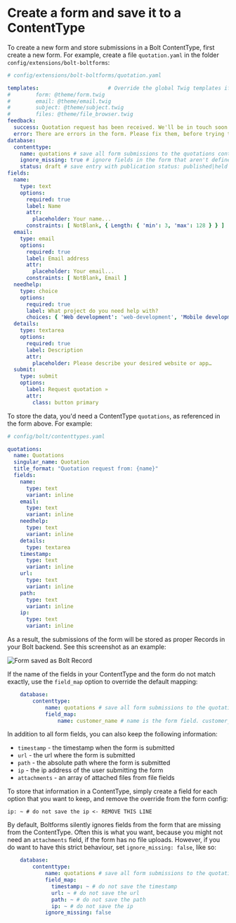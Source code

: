 Create a form and save it to a ContentType
==========================================

To create a new form and store submissions in a Bolt ContentType, first 
create a new form. For example, create a file `quotation.yaml` in the folder 
`config/extensions/bolt-boltforms`:

```yaml
# config/extensions/bolt-boltforms/quotation.yaml

templates:                      # Override the global Twig templates if you want
#        form: @theme/form.twig
#        email: @theme/email.twig
#        subject: @theme/subject.twig
#        files: @theme/file_browser.twig
feedback:
  success: Quotation request has been received. We'll be in touch soon.
  error: There are errors in the form. Please fix them, before trying to resubmit
database:
  contenttype:
    name: quotations # save all form submissions to the quotations contenttype
    ignore_missing: true # ignore fields in the form that aren't defined in the ContentType
    status: draft # save entry with publication status: published|held|draft
fields:
  name:
    type: text
    options:
      required: true
      label: Name
      attr:
        placeholder: Your name...
      constraints: [ NotBlank, { Length: { 'min': 3, 'max': 128 } } ]
  email:
    type: email
    options:
      required: true
      label: Email address
      attr:
        placeholder: Your email...
      constraints: [ NotBlank, Email ]
  needhelp:
    type: choice
    options:
      required: true
      label: What project do you need help with?
      choices: { 'Web development': 'web-development', 'Mobile development': 'mobile-development', 'Marketing': 'marketing' }
  details:
    type: textarea
    options:
      required: true
      label: Description
      attr:
        placeholder: Please describe your desired website or app…
  submit:
    type: submit
    options:
      label: Request quotation »
      attr:
        class: button primary
```

To store the data, you'd need a ContentType `quotations`, as referenced in the 
form above. For example: 

```yaml
# config/bolt/contenttypes.yaml

quotations:
  name: Quotations
  singular_name: Quotation
  title_format: "Quotation request from: {name}"
  fields:
    name:
      type: text
      variant: inline
    email:
      type: text
      variant: inline
    needhelp:
      type: text
      variant: inline
    details:
      type: textarea
    timestamp:
      type: text
      variant: inline
    url:
      type: text
      variant: inline
    path:
      type: text
      variant: inline
    ip:
      type: text
      variant: inline
```

As a result, the submissions of the form will be stored as proper Records in 
your Bolt backend. See this screenshot as an example: 

![Form saved as Bolt Record](https://user-images.githubusercontent.com/1833361/122095553-d34f0500-ce0d-11eb-827d-00077c00c53f.png)

If the name of the fields in your ContentType and the form do not match exactly,
use the `field_map` option to override the default mapping:

```yaml
    database:
        contenttype:
            name: quotations # save all form submissions to the quotations ContentType
            field_map:
                name: customer_name # name is the form field. customer_name is the ContentType field.
```

In addition to all form fields, you can also keep the following information:

* `timestamp` - the timestamp when the form is submitted
* `url` - the url where the form is submitted
* `path` - the absolute path where the form  is submitted
* `ip` - the ip address of the user submitting the form
* `attachments` - an array of attached files from file fields

To store that information in a ContentType, simply create a field for each 
option that you want to keep, and remove the override from the form config:

`ip: ~ # do not save the ip <- REMOVE THIS LINE`

By default, Boltforms silently ignores fields from the form that are missing from the ContentType. Often this is what you want, because you might not need an `attachments` field, if the form has no file uploads. However, if you do want to have this strict behaviour, set `ignore_missing: false`, like so: 

```yaml
    database:
        contenttype:
            name: quotations # save all form submissions to the quotations ContentType
            field_map:
              timestamp: ~ # do not save the timestamp
              url: ~ # do not save the url
              path: ~ # do not save the path
              ip: ~ # do not save the ip
            ignore_missing: false
```
